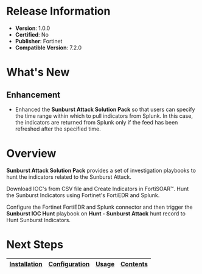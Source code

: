 # Release Information

- **Version**: 1.0.0
- **Certified**: No
- **Publisher**: Fortinet
- **Compatible Version**: 7.2.0

# What's New

## Enhancement

* Enhanced the **Sunburst Attack Solution Pack** so that users can specify the time range within which to pull indicators from Splunk. In this case, the indicators are returned from Splunk only if the feed has been refreshed after the specified time.

# Overview
**Sunburst Attack Solution Pack** provides a set of investigation playbooks to hunt the indicators related to the Sunburst Attack.

Download IOC's from CSV file and Create Indicators in FortiSOAR™. Hunt the Sunburst Indicators using Fortinet's FortiEDR and Splunk.

Configure the Fortinet FortiEDR and Splunk connector and then trigger the **Sunburst IOC Hunt** playbook on **Hunt - Sunburst Attack** hunt record to Hunt Sunburst Indicators.

# Next Steps

| [Installation](https://github.com/fortinet-fortisoar/solution-pack-sunburst-attack/blob/develop/docs/setup.md#installation) | [Configuration](https://github.com/fortinet-fortisoar/solution-pack-sunburst-attack/blob/develop/docs/setup.md#configuration) | [Usage](https://github.com/fortinet-fortisoar/solution-pack-sunburst-attack/blob/develop/docs/usage.md) | [Contents](https://github.com/fortinet-fortisoar/solution-pack-sunburst-attack/blob/develop/docs/contents.md) |
|--------------------------------------------|----------------------------------------------|------------------------|------------------------------|
